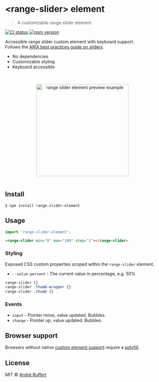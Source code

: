 # &lt;range-slider&gt; element

> A customizable range slider element.

[![CI status](https://github.com/andreruffert/range-slider-element/workflows/CI/badge.svg)](https://github.com/andreruffert/range-slider-element/actions?workflow=CI)
[![npm version](https://img.shields.io/npm/v/range-slider-element.svg)](https://www.npmjs.com/package/range-slider-element)

Accessible range slider custom element with keyboard support.        
Follows the [ARIA best practices guide on sliders](https://www.w3.org/TR/wai-aria-practices/#slider).

* No dependencies
* Customizable styling
* Keyboard accessible

<div align="center">
  <br>
  <br>
  <img src="https://user-images.githubusercontent.com/464300/66577218-443e1400-eb79-11e9-9e66-a8b62bbc97ba.png" alt="range slider element preview example" width="300">
  <br>
  <br>
</div>


## Install

```console
$ npm install range-slider-element
```


## Usage

```js
import 'range-slider-element';
```

```html
<range-slider min="0" max="100" step="1"></range-slider>
```


### Styling

Exposed CSS custom properties scoped within the `range-slider` element.

* `--value-percent` - The current value in percentage, e.g. 50%

```css
range-slider {}
range-slider .thumb-wrapper {}
range-slider .thumb {}
```


### Events

* `input` - Pointer move, value updated. Bubbles.
* `change` - Pointer up, value updated. Bubbles.




## Browser support

Browsers without native [custom element support][support] require a [polyfill][].

[support]: https://caniuse.com/#feat=custom-elementsv1
[polyfill]: https://github.com/webcomponents/custom-elements


## License

MIT © [André Ruffert](https://andreruffert.com)
